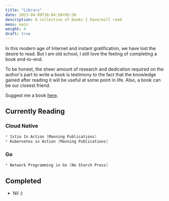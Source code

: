 ```yaml
---
title: "Library"
date: 2023-04-09T16:04:58+05:30
description: A collection of books I have/will read 
menu: main
weight: 4
draft: true
---
```


In this modern age of Internet and instant gratification, we have lost the desire to read. 
But I am old school, I still love the feeling of completing a book end-to-end. 

To be honest, the sheer amount of research and dedication 
required on the author's part to write a book is testimony to the fact that the knowledge gained after reading it will be useful 
at some point in life. Also, a book can be our closest friend.

Suggest me a book [here](mailto:jsabujofficial@gmail.com). 

## Currently Reading

### Cloud Native
```cpp
* Istio In Action [Manning Publications]
* Kubernetes in Action [Manning Publications]
```

### Go
```cpp
* Network Programming in Go [No Starch Press]
```

## Completed
- Nil :)